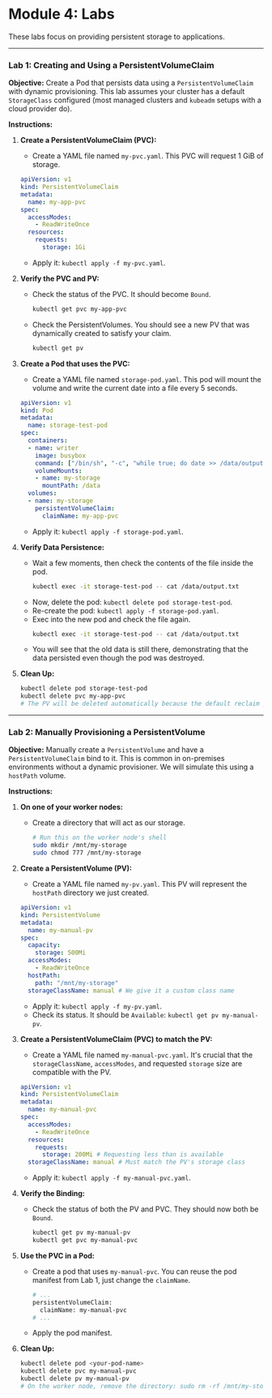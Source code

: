 # Module 4: Labs

These labs focus on providing persistent storage to applications.

---

### Lab 1: Creating and Using a PersistentVolumeClaim

**Objective:** Create a Pod that persists data using a `PersistentVolumeClaim` with dynamic provisioning. This lab assumes your cluster has a default `StorageClass` configured (most managed clusters and `kubeadm` setups with a cloud provider do).

**Instructions:**

1.  **Create a PersistentVolumeClaim (PVC):**
    *   Create a YAML file named `my-pvc.yaml`. This PVC will request 1 GiB of storage.
    ```yaml
    apiVersion: v1
    kind: PersistentVolumeClaim
    metadata:
      name: my-app-pvc
    spec:
      accessModes:
        - ReadWriteOnce
      resources:
        requests:
          storage: 1Gi
    ```
    *   Apply it: `kubectl apply -f my-pvc.yaml`.

2.  **Verify the PVC and PV:**
    *   Check the status of the PVC. It should become `Bound`.
        ```bash
        kubectl get pvc my-app-pvc
        ```
    *   Check the PersistentVolumes. You should see a new PV that was dynamically created to satisfy your claim.
        ```bash
        kubectl get pv
        ```

3.  **Create a Pod that uses the PVC:**
    *   Create a YAML file named `storage-pod.yaml`. This pod will mount the volume and write the current date into a file every 5 seconds.
    ```yaml
    apiVersion: v1
    kind: Pod
    metadata:
      name: storage-test-pod
    spec:
      containers:
      - name: writer
        image: busybox
        command: ["/bin/sh", "-c", "while true; do date >> /data/output.txt; sleep 5; done"]
        volumeMounts:
        - name: my-storage
          mountPath: /data
      volumes:
      - name: my-storage
        persistentVolumeClaim:
          claimName: my-app-pvc
    ```
    *   Apply it: `kubectl apply -f storage-pod.yaml`.

4.  **Verify Data Persistence:**
    *   Wait a few moments, then check the contents of the file inside the pod.
        ```bash
        kubectl exec -it storage-test-pod -- cat /data/output.txt
        ```
    *   Now, delete the pod: `kubectl delete pod storage-test-pod`.
    *   Re-create the pod: `kubectl apply -f storage-pod.yaml`.
    *   Exec into the new pod and check the file again.
        ```bash
        kubectl exec -it storage-test-pod -- cat /data/output.txt
        ```
    *   You will see that the old data is still there, demonstrating that the data persisted even though the pod was destroyed.

5.  **Clean Up:**
    ```bash
    kubectl delete pod storage-test-pod
    kubectl delete pvc my-app-pvc
    # The PV will be deleted automatically because the default reclaim policy for dynamic provisioning is 'Delete'.
    ```

---

### Lab 2: Manually Provisioning a PersistentVolume

**Objective:** Manually create a `PersistentVolume` and have a `PersistentVolumeClaim` bind to it. This is common in on-premises environments without a dynamic provisioner. We will simulate this using a `hostPath` volume.

**Instructions:**

1.  **On one of your worker nodes:**
    *   Create a directory that will act as our storage.
        ```bash
        # Run this on the worker node's shell
        sudo mkdir /mnt/my-storage
        sudo chmod 777 /mnt/my-storage
        ```

2.  **Create a PersistentVolume (PV):**
    *   Create a YAML file named `my-pv.yaml`. This PV will represent the `hostPath` directory we just created.
    ```yaml
    apiVersion: v1
    kind: PersistentVolume
    metadata:
      name: my-manual-pv
    spec:
      capacity:
        storage: 500Mi
      accessModes:
        - ReadWriteOnce
      hostPath:
        path: "/mnt/my-storage"
      storageClassName: manual # We give it a custom class name
    ```
    *   Apply it: `kubectl apply -f my-pv.yaml`.
    *   Check its status. It should be `Available`: `kubectl get pv my-manual-pv`.

3.  **Create a PersistentVolumeClaim (PVC) to match the PV:**
    *   Create a YAML file named `my-manual-pvc.yaml`. It's crucial that the `storageClassName`, `accessModes`, and requested `storage` size are compatible with the PV.
    ```yaml
    apiVersion: v1
    kind: PersistentVolumeClaim
    metadata:
      name: my-manual-pvc
    spec:
      accessModes:
        - ReadWriteOnce
      resources:
        requests:
          storage: 200Mi # Requesting less than is available
      storageClassName: manual # Must match the PV's storage class
    ```
    *   Apply it: `kubectl apply -f my-manual-pvc.yaml`.

4.  **Verify the Binding:**
    *   Check the status of both the PV and PVC. They should now both be `Bound`.
        ```bash
        kubectl get pv my-manual-pv
        kubectl get pvc my-manual-pvc
        ```

5.  **Use the PVC in a Pod:**
    *   Create a pod that uses `my-manual-pvc`. You can reuse the pod manifest from Lab 1, just change the `claimName`.
        ```bash
        # ...
        persistentVolumeClaim:
          claimName: my-manual-pvc
        # ...
        ```
    *   Apply the pod manifest.

6.  **Clean Up:**
    ```bash
    kubectl delete pod <your-pod-name>
    kubectl delete pvc my-manual-pvc
    kubectl delete pv my-manual-pv
    # On the worker node, remove the directory: sudo rm -rf /mnt/my-storage
    ```
